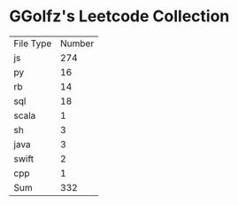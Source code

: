 # GGolfz's Leetcode Collection

<table><tr><td>File Type</td><td>Number</td></tr><tr><td>js</td><td>274</td></tr><tr><td>py</td><td>16</td></tr><tr><td>rb</td><td>14</td></tr><tr><td>sql</td><td>18</td></tr><tr><td>scala</td><td>1</td></tr><tr><td>sh</td><td>3</td></tr><tr><td>java</td><td>3</td></tr><tr><td>swift</td><td>2</td></tr><tr><td>cpp</td><td>1</td></tr><tr><td>Sum</td><td>332</td></tr></table>